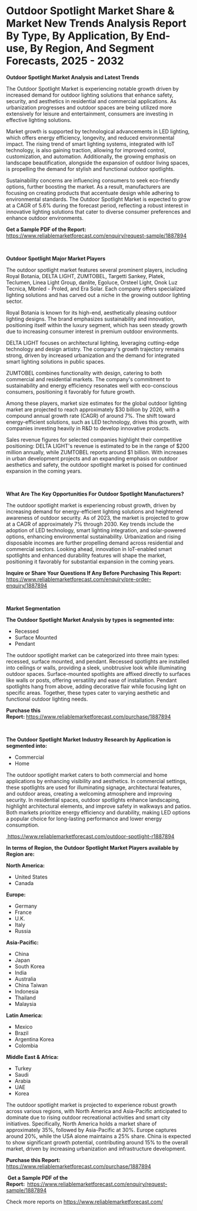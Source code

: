 <p><h1>Outdoor Spotlight Market Share & Market New Trends Analysis Report By Type, By Application, By End-use, By Region, And Segment Forecasts, 2025 - 2032</h1></p><p><strong>Outdoor Spotlight Market Analysis and Latest Trends</strong></p>
<p><p>The Outdoor Spotlight Market is experiencing notable growth driven by increased demand for outdoor lighting solutions that enhance safety, security, and aesthetics in residential and commercial applications. As urbanization progresses and outdoor spaces are being utilized more extensively for leisure and entertainment, consumers are investing in effective lighting solutions.</p><p>Market growth is supported by technological advancements in LED lighting, which offers energy efficiency, longevity, and reduced environmental impact. The rising trend of smart lighting systems, integrated with IoT technology, is also gaining traction, allowing for improved control, customization, and automation. Additionally, the growing emphasis on landscape beautification, alongside the expansion of outdoor living spaces, is propelling the demand for stylish and functional outdoor spotlights.</p><p>Sustainability concerns are influencing consumers to seek eco-friendly options, further boosting the market. As a result, manufacturers are focusing on creating products that accentuate design while adhering to environmental standards. The Outdoor Spotlight Market is expected to grow at a CAGR of 5.6% during the forecast period, reflecting a robust interest in innovative lighting solutions that cater to diverse consumer preferences and enhance outdoor environments.</p></p>
<p><strong>Get a Sample PDF of the Report:&nbsp;</strong> <a href="https://www.reliablemarketforecast.com/enquiry/request-sample/1887894?utm_campaign=1840&utm_medium=2&utm_source=Github&utm_content=ia&utm_term=20022025&utm_id=outdoor-spotlight">https://www.reliablemarketforecast.com/enquiry/request-sample/1887894</a></p>
<p>&nbsp;</p>
<p><strong>Outdoor Spotlight Major Market Players</strong></p>
<p><p>The outdoor spotlight market features several prominent players, including Royal Botania, DELTA LIGHT, ZUMTOBEL, Targetti Sankey, Platek, Teclumen, Linea Light Group, danlite, Egoluce, Orsteel Light, Onok Luz Tecnica, Mbnled - Proled, and Era Solar. Each company offers specialized lighting solutions and has carved out a niche in the growing outdoor lighting sector.</p><p>Royal Botania is known for its high-end, aesthetically pleasing outdoor lighting designs. The brand emphasizes sustainability and innovation, positioning itself within the luxury segment, which has seen steady growth due to increasing consumer interest in premium outdoor environments.</p><p>DELTA LIGHT focuses on architectural lighting, leveraging cutting-edge technology and design artistry. The company's growth trajectory remains strong, driven by increased urbanization and the demand for integrated smart lighting solutions in public spaces.</p><p>ZUMTOBEL combines functionality with design, catering to both commercial and residential markets. The company's commitment to sustainability and energy efficiency resonates well with eco-conscious consumers, positioning it favorably for future growth.</p><p>Among these players, market size estimates for the global outdoor lighting market are projected to reach approximately $30 billion by 2026, with a compound annual growth rate (CAGR) of around 7%. The shift toward energy-efficient solutions, such as LED technology, drives this growth, with companies investing heavily in R&D to develop innovative products.</p><p>Sales revenue figures for selected companies highlight their competitive positioning: DELTA LIGHT's revenue is estimated to be in the range of $200 million annually, while ZUMTOBEL reports around $1 billion. With increases in urban development projects and an expanding emphasis on outdoor aesthetics and safety, the outdoor spotlight market is poised for continued expansion in the coming years.</p></p>
<p>&nbsp;</p>
<p><strong>What Are The Key Opportunities For Outdoor Spotlight Manufacturers?</strong></p>
<p><p>The outdoor spotlight market is experiencing robust growth, driven by increasing demand for energy-efficient lighting solutions and heightened awareness of outdoor security. As of 2023, the market is projected to grow at a CAGR of approximately 7% through 2030. Key trends include the adoption of LED technology, smart lighting integration, and solar-powered options, enhancing environmental sustainability. Urbanization and rising disposable incomes are further propelling demand across residential and commercial sectors. Looking ahead, innovation in IoT-enabled smart spotlights and enhanced durability features will shape the market, positioning it favorably for substantial expansion in the coming years.</p></p>
<p><strong>Inquire or Share Your Questions If Any Before Purchasing This Report:</strong> <a href="https://www.reliablemarketforecast.com/enquiry/pre-order-enquiry/1887894?utm_campaign=1840&utm_medium=2&utm_source=Github&utm_content=ia&utm_term=20022025&utm_id=outdoor-spotlight">https://www.reliablemarketforecast.com/enquiry/pre-order-enquiry/1887894</a></p>
<p>&nbsp;</p>
<p><strong>Market Segmentation</strong></p>
<p><strong>The Outdoor Spotlight Market Analysis by types is segmented into:</strong></p>
<p><ul><li>Recessed</li><li>Surface Mounted</li><li>Pendant</li></ul></p>
<p><p>The outdoor spotlight market can be categorized into three main types: recessed, surface mounted, and pendant. Recessed spotlights are installed into ceilings or walls, providing a sleek, unobtrusive look while illuminating outdoor spaces. Surface-mounted spotlights are affixed directly to surfaces like walls or posts, offering versatility and ease of installation. Pendant spotlights hang from above, adding decorative flair while focusing light on specific areas. Together, these types cater to varying aesthetic and functional outdoor lighting needs.</p></p>
<p><strong>Purchase this Report:&nbsp;</strong><a href="https://www.reliablemarketforecast.com/purchase/1887894?utm_campaign=1840&utm_medium=2&utm_source=Github&utm_content=ia&utm_term=20022025&utm_id=outdoor-spotlight">https://www.reliablemarketforecast.com/purchase/1887894</a></p>
<p>&nbsp;</p>
<p><strong>The Outdoor Spotlight Market Industry Research by Application is segmented into:</strong></p>
<p><ul><li>Commercial</li><li>Home</li></ul></p>
<p><p>The outdoor spotlight market caters to both commercial and home applications by enhancing visibility and aesthetics. In commercial settings, these spotlights are used for illuminating signage, architectural features, and outdoor areas, creating a welcoming atmosphere and improving security. In residential spaces, outdoor spotlights enhance landscaping, highlight architectural elements, and improve safety in walkways and patios. Both markets prioritize energy efficiency and durability, making LED options a popular choice for long-lasting performance and lower energy consumption.</p></p>
<p><a href="https://www.reliablemarketforecast.com/outdoor-spotlight-r1887894?utm_campaign=1840&utm_medium=2&utm_source=Github&utm_content=ia&utm_term=20022025&utm_id=outdoor-spotlight">&nbsp;https://www.reliablemarketforecast.com/outdoor-spotlight-r1887894</a></p>
<p><strong>In terms of Region, the Outdoor Spotlight Market Players available by Region are:</strong></p>
<p>
    <p> <strong> North America: </strong>
        <ul>
            <li>United States</li>
            <li>Canada</li>
        </ul>
        </p> 
    <p> <strong> Europe: </strong>
        <ul>
            <li>Germany</li>
            <li>France</li>
            <li>U.K.</li>
            <li>Italy</li>
            <li>Russia</li>
        </ul>
        </p> 
    <p> <strong> Asia-Pacific: </strong>
        <ul>
            <li>China</li>
            <li>Japan</li>
            <li>South Korea</li>
            <li>India</li>
            <li>Australia</li>
            <li>China Taiwan</li>
            <li>Indonesia</li>
            <li>Thailand</li>
            <li>Malaysia</li>
        </ul>
        </p> 
    <p> <strong> Latin America: </strong>
        <ul>
            <li>Mexico</li>
            <li>Brazil</li>
            <li>Argentina Korea</li>
            <li>Colombia</li>
        </ul>
        </p> 
    <p> <strong> Middle East & Africa: </strong>
        <ul>
            <li>Turkey</li>
            <li>Saudi</li>
            <li>Arabia</li>
            <li>UAE</li>
            <li>Korea</li>
        </ul>
    </p>
    </p>
<p><p>The outdoor spotlight market is projected to experience robust growth across various regions, with North America and Asia-Pacific anticipated to dominate due to rising outdoor recreational activities and smart city initiatives. Specifically, North America holds a market share of approximately 35%, followed by Asia-Pacific at 30%. Europe captures around 20%, while the USA alone maintains a 25% share. China is expected to show significant growth potential, contributing around 15% to the overall market, driven by increasing urbanization and infrastructure development.</p></p>
<p><strong>Purchase this Report: </strong><a href="https://www.reliablemarketforecast.com/purchase/1887894?utm_campaign=1840&utm_medium=2&utm_source=Github&utm_content=ia&utm_term=20022025&utm_id=outdoor-spotlight">https://www.reliablemarketforecast.com/purchase/1887894</a></p>
<p>&nbsp;<strong>Get a Sample PDF of the Report:&nbsp;&nbsp;</strong><a href="https://www.reliablemarketforecast.com/enquiry/request-sample/1887894?utm_campaign=1840&utm_medium=2&utm_source=Github&utm_content=ia&utm_term=20022025&utm_id=outdoor-spotlight">https://www.reliablemarketforecast.com/enquiry/request-sample/1887894</a></p>
<p><strong></strong></p>
<p>Check more reports on <a href="https://www.reliablemarketforecast.com/?utm_campaign=1840&utm_medium=2&utm_source=Github&utm_content=ia&utm_term=20022025&utm_id=outdoor-spotlight">https://www.reliablemarketforecast.com/</a></p>